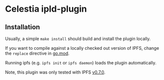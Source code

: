 # Celestia ipld-plugin

## Installation

Usually, a simple `make install` should build and install the plugin locally.

If you want to compile against a locally checked out version of IPFS, change the `replace` directive in [go.mod](./plugin/go.mod).

Running ipfs (e.g. `ipfs init` or `ipfs daemon`) loads the plugin automatically.

Note, this plugin was only tested with IPFS [v0.7.0](https://github.com/ipfs/go-ipfs/releases/tag/v0.7.0).
